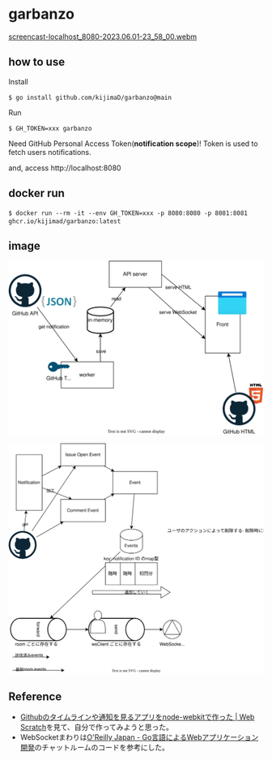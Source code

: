 # garbanzo

[screencast-localhost_8080-2023.06.01-23_58_00.webm](https://github.com/kijimaD/garbanzo/assets/11595790/8262a979-49fa-4bee-8bf2-58e7268060a8)

## how to use

Install

```
$ go install github.com/kijimaD/garbanzo@main
```

Run

```
$ GH_TOKEN=xxx garbanzo
```

Need GitHub Personal Access Token(**notification scope**)! Token is used to fetch users notifications.

and, access http://localhost:8080

## docker run

```
$ docker run --rm -it --env GH_TOKEN=xxx -p 8080:8080 -p 8081:8081 ghcr.io/kijimad/garbanzo:latest
```

## image

![image](docs/20230528-structure.drawio.svg)

![image](docs/20230529-store.drawio.svg)

## Reference

- [Githubのタイムラインや通知を見るアプリをnode\-webkitで作った \| Web Scratch](https://efcl.info/2014/0430/res3872/)を見て、自分で作ってみようと思った。
- WebSocketまわりは[O'Reilly Japan \- Go言語によるWebアプリケーション開発](https://www.oreilly.co.jp/books/9784873117522/)のチャットルームのコードを参考にした。
